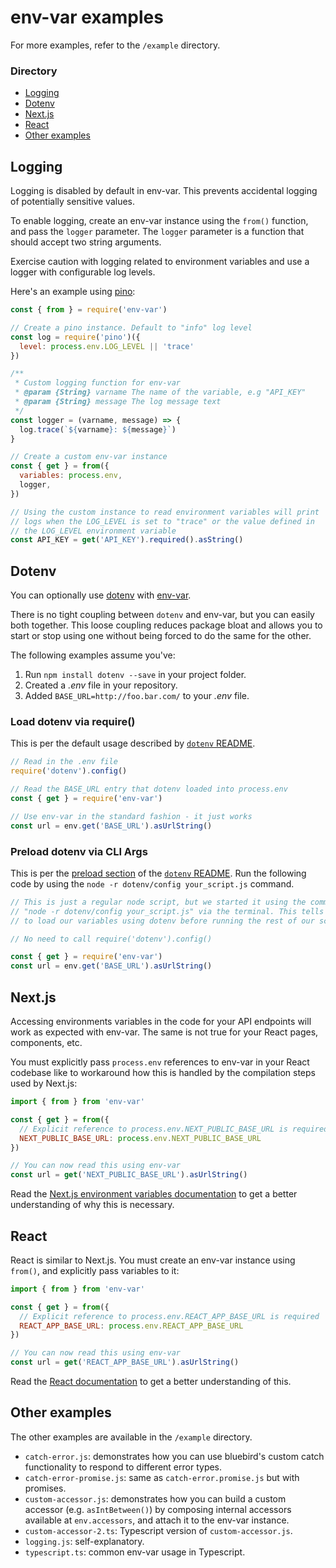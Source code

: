 # env-var examples

For more examples, refer to the `/example` directory.

### Directory

* [Logging](#logging)
* [Dotenv](#dotenv)
* [Next.js](#nextjs)
* [React](#react)
* [Other examples](#other-examples)

## Logging

Logging is disabled by default in env-var. This prevents accidental logging of
potentially sensitive values.

To enable logging, create an env-var instance using the `from()` function,
and pass the `logger` parameter. The `logger` parameter is a function that
should accept two string arguments. 

Exercise caution with logging related to environment variables and use a logger
with configurable log levels.

Here's an example using [pino](https://www.npmjs.com/package/pino):

```js
const { from } = require('env-var')

// Create a pino instance. Default to "info" log level
const log = require('pino')({
  level: process.env.LOG_LEVEL || 'trace'
})

/**
 * Custom logging function for env-var
 * @param {String} varname The name of the variable, e.g "API_KEY"
 * @param {String} message The log message text
 */
const logger = (varname, message) => {
  log.trace(`${varname}: ${message}`)
}

// Create a custom env-var instance
const { get } = from({
  variables: process.env,
  logger,
})

// Using the custom instance to read environment variables will print
// logs when the LOG_LEVEL is set to "trace" or the value defined in
// the LOG_LEVEL environment variable
const API_KEY = get('API_KEY').required().asString()
```

## Dotenv

You can optionally use [dotenv](https://www.npmjs.com/package/dotenv) with [env-var](https://www.npmjs.com/package/env-var).

There is no tight coupling between `dotenv` and env-var, but you can easily
both together. This loose coupling reduces package bloat and allows you to
start or stop using one without being forced to do the same for the other.

The following examples assume you've:

1. Run `npm install dotenv --save` in your project folder.
2. Created a _.env_ file in your repository.
3. Added `BASE_URL=http://foo.bar.com/` to your _.env_ file.

### Load dotenv via require()

This is per the default usage described by [`dotenv` README](https://www.npmjs.com/package/dotenv#usage).

```js
// Read in the .env file
require('dotenv').config()

// Read the BASE_URL entry that dotenv loaded into process.env
const { get } = require('env-var')

// Use env-var in the standard fashion - it just works
const url = env.get('BASE_URL').asUrlString()
```

### Preload dotenv via CLI Args

This is per the [preload section](https://www.npmjs.com/package/dotenv#preload)
of the [`dotenv` README](https://www.npmjs.com/package/dotenv#usage). Run the following code by using the
`node -r dotenv/config your_script.js` command.

```js
// This is just a regular node script, but we started it using the command
// "node -r dotenv/config your_script.js" via the terminal. This tells node
// to load our variables using dotenv before running the rest of our script!

// No need to call require('dotenv').config() 

const { get } = require('env-var')
const url = env.get('BASE_URL').asUrlString()
```

## Next.js

Accessing environments variables in the code for your API endpoints will work
as expected with env-var. The same is not true for your React pages,
components, etc.

You must explicitly pass `process.env` references to env-var in your React
codebase like to workaround how this is handled by the compilation steps used
by Next.js:

```js
import { from } from 'env-var'

const { get } = from({
  // Explicit reference to process.env.NEXT_PUBLIC_BASE_URL is required
  NEXT_PUBLIC_BASE_URL: process.env.NEXT_PUBLIC_BASE_URL
})

// You can now read this using env-var
const url = get('NEXT_PUBLIC_BASE_URL').asUrlString()
```

Read the [Next.js environment variables documentation](https://nextjs.org/docs/basic-features/environment-variables#exposing-environment-variables-to-the-browser)
to get a better understanding of why this is necessary.

## React

React is similar to Next.js. You must create an env-var instance using
`from()`, and explicitly pass variables to it:

```js
import { from } from 'env-var'

const { get } = from({
  // Explicit reference to process.env.REACT_APP_BASE_URL is required
  REACT_APP_BASE_URL: process.env.REACT_APP_BASE_URL
})

// You can now read this using env-var
const url = get('REACT_APP_BASE_URL').asUrlString()
```

Read the [React documentation](https://create-react-app.dev/docs/adding-custom-environment-variables/) to get a better understanding of this.


## Other examples

The other examples are available in the `/example` directory.

* `catch-error.js`: demonstrates how you can use bluebird's custom catch functionality to respond to different error types.
* `catch-error-promise.js`: same as `catch-error.promise.js` but with promises.
* `custom-accessor.js`: demonstrates how you can build a custom accessor (e.g. `asIntBetween()`) by composing internal accessors available at `env.accessors`, and attach it to the env-var instance.
* `custom-accessor-2.ts`: Typescript version of `custom-accessor.js`.
* `logging.js`: self-explanatory.
* `typescript.ts`: common env-var usage in Typescript.